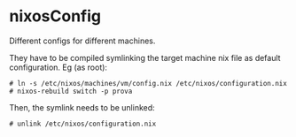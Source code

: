 # nixosConfig


Different configs for different machines.

They have to be compiled symlinking the target machine nix file as default configuration. Eg (as root):

    # ln -s /etc/nixos/machines/vm/config.nix /etc/nixos/configuration.nix
    # nixos-rebuild switch -p prova

Then, the symlink needs to be unlinked:
    
    # unlink /etc/nixos/configuration.nix

